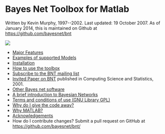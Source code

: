  Bayes Net Toolbox for Matlab
 ============================
 
Written by Kevin Murphy, 1997--2002. Last updated: 19 October 2007.
As of January 2014, this is maintained on Github at https://github.com/bayesnet/bnt

![](http://bnt.googlecode.com/svn/trunk/docs/mathbymatlab.gif) 

- [Major Features](http://bayesnet.github.io/bnt/docs/majorFeatures.html)
- [Examples of supported Models](http://bnt.googlecode.com/svn/trunk/docs/supportedModels.html)
- [Installation](https://github.com/bayesnet/bnt/wiki/HowToInstall)
- [How to use the toolbox](http://bayesnet.github.io/bnt/docs/usage.html)
- [Subscribe to the BNT mailing list](http://groups.yahoo.com/group/BayesNetToolbox)
- [Invited Paper on BNT](http://people.cs.ubc.ca/~murphyk/Papers/bnt.pdf) published in Computing Science and Statistics, 2001. 
- [Other Bayes net software](http://people.cs.ubc.ca/~murphyk/Software/bnsoft.html)
- [A brief introduction to Bayesian Networks](http://people.cs.ubc.ca/~murphyk/Bayes/bnintro.html)
- [Terms and conditions of use (GNU Library GPL)](http://bayesnet.github.io/bnt/docs/license.gpl)
- [Why do I give the code away?](https://github.com/bayesnet/bnt/wiki/WhyFree)
- [Why MATLAB?](https://github.com/bayesnet/bnt/wiki/WhyMatlab)
- [Acknowledgements](https://github.com/bayesnet/bnt/wiki/ThanksAndAcknowledgments)
- How do I contribute changes?  Submit a pull request on GitHub at https://github.com/bayesnet/bnt/
